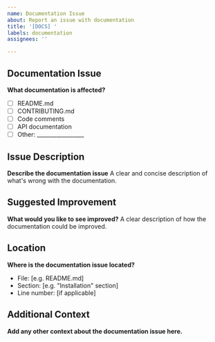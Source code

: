 ```yaml
---
name: Documentation Issue
about: Report an issue with documentation
title: '[DOCS] '
labels: documentation
assignees: ''

---
```


## Documentation Issue
**What documentation is affected?**
- [ ] README.md
- [ ] CONTRIBUTING.md
- [ ] Code comments
- [ ] API documentation
- [ ] Other: _________________

## Issue Description
**Describe the documentation issue**
A clear and concise description of what's wrong with the documentation.

## Suggested Improvement
**What would you like to see improved?**
A clear description of how the documentation could be improved.

## Location
**Where is the documentation issue located?**
- File: [e.g. README.md]
- Section: [e.g. "Installation" section]
- Line number: [if applicable]

## Additional Context
**Add any other context about the documentation issue here.**
